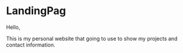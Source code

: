 # LandingPag

Hello,

This is my personal website that going to use to show my projects and contact information.
